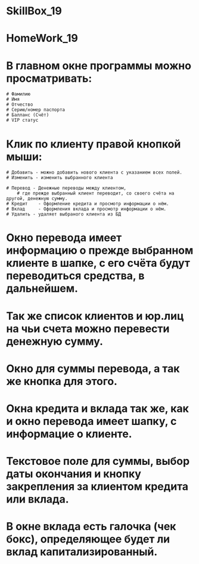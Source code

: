 # SkillBox_19
# HomeWork_19

# В главном окне программы можно просматривать:

	# Фамилию
	# Имя
	# Отчество
	# Серию/номер паспорта
	# Балланс (Счёт)
	# VIP статус

# Клик по клиенту правой кнопкой мыши:
	# Добавить - можно добавить нового клиента с указанием всех полей.
	# Изменить - изменить выбранного клиента

	# Перевод - Денежные переводы между клиентом, 
		# где прежде выбранный клиент переводит, со своего счёта на другой, денежную сумму.
	# Кредит 	- Оформление кредита и просмотр информации о нём.
	# Вклад 	- Оформления вклада и просмотр информации о нём.
	# Удалить - удаляет выбраного клиента из БД

# Окно перевода имеет информацию о прежде выбранном клиенте в шапке, с его счёта будут переводиться средства, в дальнейшем.
# Так же список клиентов и юр.лиц на чьи счета можно перевести денежную сумму.
# Окно для суммы перевода, а так же кнопка для этого.

# Окна кредита и вклада так же, как и окно перевода имеет шапку, с информацие о клиенте.
# Текстовое поле для суммы, выбор даты окончания и кнопку закрепления за клиентом кредита или вклада.

# В окне вклада есть галочка (чек бокс), определяющее будет ли вклад капитализированный. 

